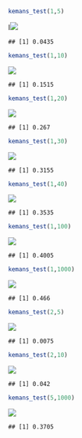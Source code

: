 ``` r
kemans_test(1,5)
```

I![](simKmeansErrorBound_files/figure-markdown_github/unnamed-chunk-2-1.png)

    ## [1] 0.0435

``` r
kemans_test(1,10)
```

![](simKmeansErrorBound_files/figure-markdown_github/unnamed-chunk-2-2.png)

    ## [1] 0.1515

``` r
kemans_test(1,20)
```

![](simKmeansErrorBound_files/figure-markdown_github/unnamed-chunk-2-3.png)

    ## [1] 0.267

``` r
kemans_test(1,30)
```

![](simKmeansErrorBound_files/figure-markdown_github/unnamed-chunk-2-4.png)

    ## [1] 0.3155

``` r
kemans_test(1,40)
```

![](simKmeansErrorBound_files/figure-markdown_github/unnamed-chunk-2-5.png)

    ## [1] 0.3535

``` r
kemans_test(1,100)
```

![](simKmeansErrorBound_files/figure-markdown_github/unnamed-chunk-2-6.png)

    ## [1] 0.4005

``` r
kemans_test(1,1000)
```

![](simKmeansErrorBound_files/figure-markdown_github/unnamed-chunk-2-7.png)

    ## [1] 0.466

``` r
kemans_test(2,5)
```

![](simKmeansErrorBound_files/figure-markdown_github/unnamed-chunk-2-8.png)

    ## [1] 0.0075

``` r
kemans_test(2,10)
```

![](simKmeansErrorBound_files/figure-markdown_github/unnamed-chunk-2-9.png)

    ## [1] 0.042

``` r
kemans_test(5,1000)
```

![](simKmeansErrorBound_files/figure-markdown_github/unnamed-chunk-2-10.png)

    ## [1] 0.3705
